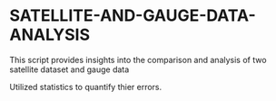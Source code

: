 # SATELLITE-AND-GAUGE-DATA-ANALYSIS
This script provides insights into the comparison and analysis of two satellite dataset  and   gauge data

Utilized statistics to quantify thier errors.
